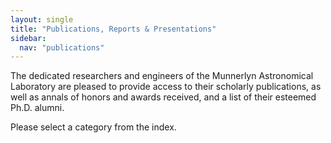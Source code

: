 ```yaml
---
layout: single
title: "Publications, Reports & Presentations"
sidebar:
  nav: "publications"
---
```


The dedicated researchers and engineers of the Munnerlyn Astronomical Laboratory are pleased to provide access to their scholarly publications, as well as annals of honors and awards received, and a list of their esteemed Ph.D. alumni.

Please select a category from the index.
